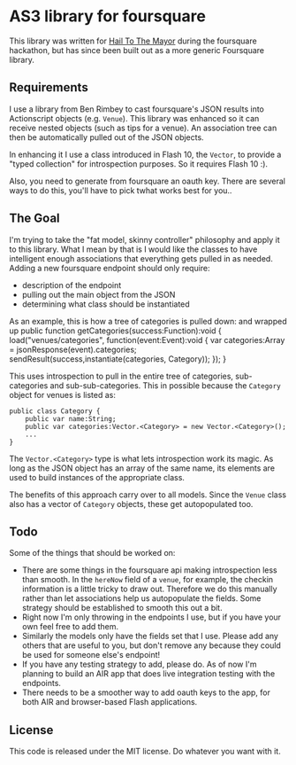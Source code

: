 # AS3 library for foursquare

This library was written for [Hail To The Mayor](http://hailtothemayor.com) during the foursquare hackathon, but has since been built out as a more generic Foursquare library.

## Requirements

I use a library from Ben Rimbey to cast foursquare's JSON results into Actionscript objects (e.g. `Venue`).  This library was enhanced so it can receive nested objects (such as tips for a venue).  An association tree can then be automatically pulled out of the JSON objects.

In enhancing it I use a class introduced in Flash 10, the `Vector`, to provide a "typed collection" for introspection purposes.   So it requires Flash 10 :).

Also, you need to generate from foursquare an oauth key.  There are several ways to do this, you'll have to pick twhat works best for you..

## The Goal

I'm trying to take the "fat model, skinny controller" philosophy and apply it to this library.  What I mean by that is I would like the classes to have intelligent enough associations that everything gets pulled in as needed.  Adding a new foursquare endpoint should only require:

* description of the endpoint
* pulling out the main object from the JSON
* determining what class should be instantiated

As an example, this is how a tree of categories is pulled down:
 and wrapped up
    public function getCategories(success:Function):void {
        load("venues/categories", function(event:Event):void {
            var categories:Array = jsonResponse(event).categories;
            sendResult(success,instantiate(categories, Category));
        });
    }

This uses introspection to pull in the entire tree of categories, sub-categories and sub-sub-categories.  This in possible because the `Category` object for venues is listed as:

    public class Category {
        public var name:String;
        public var categories:Vector.<Category> = new Vector.<Category>();
        ...
    }

The `Vector.<Category>` type is what lets introspection work its magic.  As long as the JSON object has an array of the same name, its elements are used to build instances of the appropriate class.

The benefits of this approach carry over to all models.  Since the `Venue` class also has a vector of `Category` objects, these get autopopulated too.

## Todo

Some of the things that should be worked on:

* There are some things in the foursquare api making introspection less than smooth.  In the `hereNow` field of a `venue`, for example, the checkin information is a little tricky to draw out.  Therefore we do this manually rather than let associations help us autopopulate the fields.  Some strategy should be established to smooth this out a bit.
* Right now I'm only throwing in the endpoints I use, but if you have your own feel free to add them.
* Similarly the models only have the fields set that I use.  Please add any others that are useful to you, but don't remove any because they could be used for someone else's endpoint! 
* If you have any testing strategy to add, please do.  As of now I'm planning to build an AIR app that does live integration testing with the endpoints.
* There needs to be a smoother way to add oauth keys to the app, for both AIR and browser-based Flash applications.

## License

This code is released under the MIT license.  Do whatever you want with it.